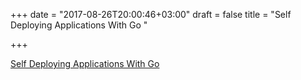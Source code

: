 +++
date = "2017-08-26T20:00:46+03:00"
draft = false
title = "Self Deploying Applications With Go  "

+++

<p><a href="https://www.pilosa.com/blog/self-deploying-applications/">Self Deploying Applications With Go  </a></p>